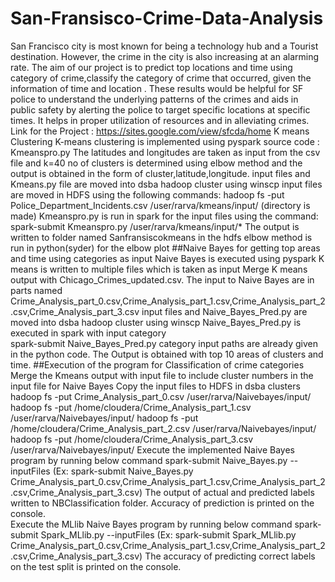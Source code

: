 # San-Fransisco-Crime-Data-Analysis
San Francisco city is most known for being a technology hub and a Tourist destination. However, the crime in the city is also increasing at an alarming rate. The aim of our project is to predict top locations and time using category of crime,classify the category of crime that occurred, given the information of time and location . These results would be helpful for SF police to understand the underlying patterns of the crimes  and aids in public safety by alerting the police to target specific locations at specific times. It helps in proper utilization of resources and in alleviating crimes.
Link for the Project : https://sites.google.com/view/sfcda/home
K means Clustering
K-means clustering is implemented using pyspark
source code : Kmeanspro.py 
The latitudes and longitudes are taken as input from the csv file and k=40 no of clusters is determined using elbow method and the output is obtained in the form of cluster,latitude,longitude.
input files and Kmeans.py file are moved into  dsba hadoop cluster using winscp
input files are moved in HDFS using the following commands:
hadoop fs -put Police_Department_Incidents.csv /user/rarva/kmeans/input/ (directory is made)
Kmeanspro.py is run in spark for the input files using the command:
spark-submit Kmeanspro.py /user/rarva/kmeans/input/*
The output is written to folder named Sanfransiscokmeans in the hdfs 
elbow method is run in python(syder) for the elbow plot
##Naive Bayes for getting top areas and time using categories as input
Naive Bayes is executed using pyspark
K means is written to multiple files which is taken as input 
Merge K means output with Chicago_Crimes_updated.csv. 
The input to Naive Bayes are in parts named Crime_Analysis_part_0.csv,Crime_Analysis_part_1.csv,Crime_Analysis_part_2.csv,Crime_Analysis_part_3.csv
input files and Naive_Bayes_Pred.py are moved into  dsba hadoop cluster using winscp
Naive_Bayes_Pred.py is executed in spark with input category  
spark-submit Naive_Bayes_Pred.py category 
input paths are already given in the python code.
The Output is obtained with top 10 areas of clusters  and time.
##Execution of the program for Classification of crime categories
Merge the Kmeans output with input file to include cluster numbers in the input file for Naive Bayes
Copy the input files to HDFS in dsba clusters
hadoop fs -put Crime_Analysis_part_0.csv /user/rarva/Naivebayes/input/
hadoop fs -put /home/cloudera/Crime_Analysis_part_1.csv /user/rarva/Naivebayes/input/
hadoop fs -put /home/cloudera/Crime_Analysis_part_2.csv /user/rarva/Naivebayes/input/
hadoop fs -put /home/cloudera/Crime_Analysis_part_3.csv /user/rarva/Naivebayes/input/
Execute the implemented Naive Bayes program by running below command
spark-submit Naive_Bayes.py --inputFiles
(Ex: spark-submit Naive_Bayes.py Crime_Analysis_part_0.csv,Crime_Analysis_part_1.csv,Crime_Analysis_part_2.csv,Crime_Analysis_part_3.csv)
The output of actual and predicted labels written to NBClassification folder. Accuracy of prediction is printed on the console.  
Execute the MLlib Naive Bayes program by running below command
spark-submit Spark_MLlib.py --inputFiles
(Ex: spark-submit Spark_MLlib.py Crime_Analysis_part_0.csv,Crime_Analysis_part_1.csv,Crime_Analysis_part_2.csv,Crime_Analysis_part_3.csv)
The accuracy of predicting correct labels on the test split is printed on the console.
